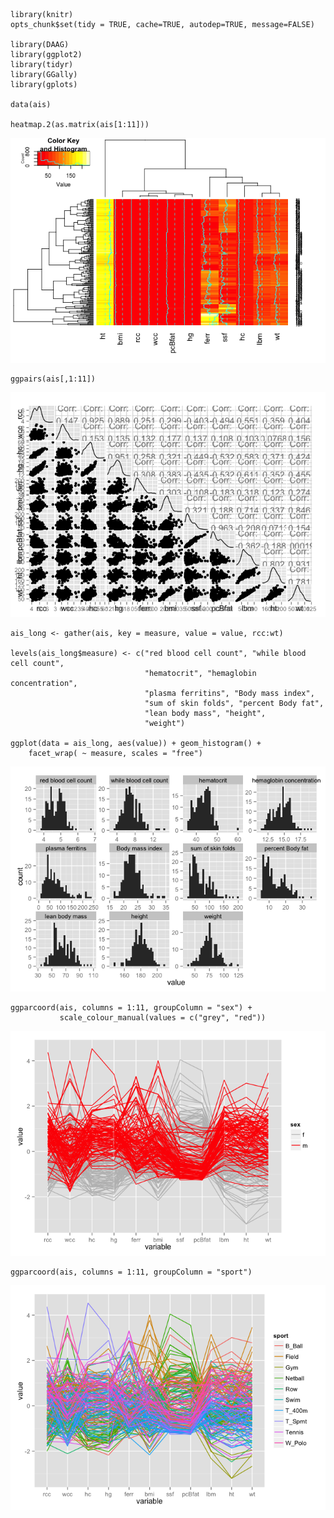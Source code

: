     library(knitr)
    opts_chunk$set(tidy = TRUE, cache=TRUE, autodep=TRUE, message=FALSE)

    library(DAAG)
    library(ggplot2)
    library(tidyr)
    library(GGally)
    library(gplots)

    data(ais)

    heatmap.2(as.matrix(ais[1:11]))

![](readme_files/figure-markdown_strict/unnamed-chunk-1-1.png)

    ggpairs(ais[,1:11])

![](readme_files/figure-markdown_strict/unnamed-chunk-1-2.png)

    ais_long <- gather(ais, key = measure, value = value, rcc:wt)

    levels(ais_long$measure) <- c("red blood cell count", "while blood cell count",
                                  "hematocrit", "hemaglobin concentration",
                                  "plasma ferritins", "Body mass index", 
                                  "sum of skin folds", "percent Body fat",
                                  "lean body mass", "height", 
                                  "weight")

    ggplot(data = ais_long, aes(value)) + geom_histogram() +
        facet_wrap( ~ measure, scales = "free")

![](readme_files/figure-markdown_strict/unnamed-chunk-1-3.png)

    ggparcoord(ais, columns = 1:11, groupColumn = "sex") +
               scale_colour_manual(values = c("grey", "red"))

![](readme_files/figure-markdown_strict/unnamed-chunk-1-4.png)

    ggparcoord(ais, columns = 1:11, groupColumn = "sport")

![](readme_files/figure-markdown_strict/unnamed-chunk-1-5.png)
